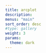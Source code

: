 ```yaml
---
title: arcplot
description:
menus: "main"
sort_order: desc
#type: gallery
weight: 3
params:
  theme: dark
---
```

